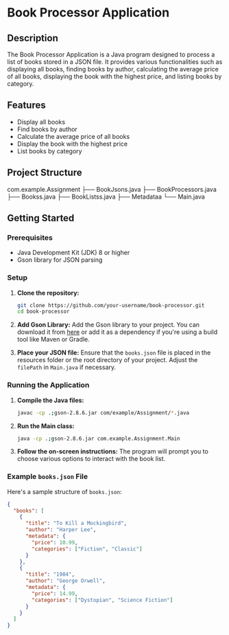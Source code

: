 # Book Processor Application

## Description
The Book Processor Application is a Java program designed to process a list of books stored in a JSON file. It provides various functionalities such as displaying all books, finding books by author, calculating the average price of all books, displaying the book with the highest price, and listing books by category.

## Features
- Display all books
- Find books by author
- Calculate the average price of all books
- Display the book with the highest price
- List books by category

## Project Structure
com.example.Assignment
├── BookJsons.java
├── BookProcessors.java
├── Bookss.java
├── BookListss.java
├── Metadataa
└── Main.java

## Getting Started

### Prerequisites
- Java Development Kit (JDK) 8 or higher
- Gson library for JSON parsing

### Setup
1. **Clone the repository:**
    ```sh
    git clone https://github.com/your-username/book-processor.git
    cd book-processor
    ```

2. **Add Gson Library:**
    Add the Gson library to your project. You can download it from [here](https://github.com/google/gson) or add it as a dependency if you're using a build tool like Maven or Gradle.

3. **Place your JSON file:**
    Ensure that the `books.json` file is placed in the resources folder or the root directory of your project. Adjust the `filePath` in `Main.java` if necessary.

### Running the Application
1. **Compile the Java files:**
    ```sh
    javac -cp .;gson-2.8.6.jar com/example/Assignment/*.java
    ```

2. **Run the Main class:**
    ```sh
    java -cp .;gson-2.8.6.jar com.example.Assignment.Main
    ```

3. **Follow the on-screen instructions:**
    The program will prompt you to choose various options to interact with the book list.

### Example `books.json` File
Here's a sample structure of `books.json`:

```json
{
  "books": [
    {
      "title": "To Kill a Mockingbird",
      "author": "Harper Lee",
      "metadata": {
        "price": 10.99,
        "categories": ["Fiction", "Classic"]
      }
    },
    {
      "title": "1984",
      "author": "George Orwell",
      "metadata": {
        "price": 14.99,
        "categories": ["Dystopian", "Science Fiction"]
      }
    }
  ]
}
